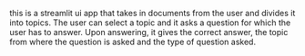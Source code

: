 this is a streamlit ui app that takes in documents from the user and divides it into topics.
The user can select a topic and it asks a question for which the user has to answer.
Upon answering, it gives the correct answer, the topic from where the question is asked and the type of question asked.